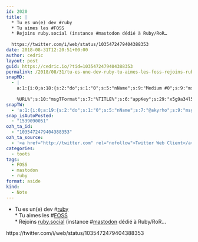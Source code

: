 ```yaml
---
id: 2020
title: |
  * Tu es un(e) dev #ruby
  * Tu aimes les #FOSS
  * Rejoins ruby.social (instance #mastodon dédié à Ruby/RoR…
  
  https://twitter.com/i/web/status/1035472479404388353
date: 2018-08-31T12:20:51+00:00
author: cedric
layout: post
guid: https://cedric.io/?tid=1035472479404388353
permalink: /2018/08/31/tu-es-une-dev-ruby-tu-aimes-les-foss-rejoins-ruby-social-instance-mastodon-dedie-a-ruby-ror-https-twitter-com-i-web-status-1035472479404388353/
snapMD:
  - |
    a:1:{i:0;a:18:{s:2:"do";s:1:"0";s:5:"nName";s:9:"Medium #0";s:9:"msgFormat";s:19:"%FULLTEXT%
    
    %URL%";s:10:"msgTFormat";s:7:"%TITLE%";s:6:"appKey";s:29:"x5g9a34l5z294i5y2q284e4g54454";s:6:"appSec";s:85:"d3h0a44e4s2b4i5u2r234m5f5b4v2l5q2a444h574347464a454x2w20374447494c484b4w2c464f5u2d4z2";s:8:"inclTags";s:1:"1";s:7:"fltrsOn";i:0;s:5:"fltrs";a:0:{}s:7:"proxyOn";i:0;s:7:"useSURL";i:0;s:1:"v";i:350;s:4:"publ";s:1:"0";s:11:"accessToken";s:65:"2353413aa5437433e5648ccf74a16119308317c52d1a24d8ed99f26add037528a";s:12:"appAppUserID";s:65:"104b21fd8da79171a6e7bf800d03b4b761204f242935e05d2d86850a6b1635f77";s:14:"appAppUserName";s:26:"Cédric Bousmanne (akyrho)";s:13:"appAppUserURL";s:26:"https://medium.com/@akyrho";s:7:"pubList";a:0:{}}}
snapTW:
  - 'a:1:{i:0;a:19:{s:2:"do";s:1:"0";s:5:"nName";s:7:"@akyrho";s:9:"msgFormat";s:26:"%TITLE%. %EXCERPT% - %URL%";s:6:"appKey";s:55:"x5g9a8325v2y475r3c4m48584n53446p423r3r5u3e356j5j3k4r2p3";s:6:"appSec";s:105:"d3h0a94o46415u594v3q5l5n5l4r4x474x4j484o473u4i5w2m4k494z2k344n306n5r3l5v2s554p4n3p3k45495c3z4v4d3m3u5w525";s:7:"fltrsOn";i:0;s:5:"fltrs";a:0:{}s:7:"proxyOn";i:0;s:7:"useSURL";i:0;s:1:"v";i:350;s:5:"twURL";s:25:"http://twitter.com/akyrho";s:11:"accessToken";s:50:"6678782-Eyg60SCeh7762DEIsYtTPD5GVeOuSN8ATMdF2Lpppe";s:14:"accessTokenSec";s:45:"PgGDCbcYLJnR5esZjY9ID72A33mUNCYnQwaQTBsojSJNa";s:5:"tw140";i:0;s:10:"riComments";s:1:"1";s:11:"riCommentsM";s:1:"1";s:12:"riCommentsAA";s:1:"1";s:8:"attchImg";s:1:"1";s:9:"wpImgSize";s:4:"full";}}'
snap_isAutoPosted:
  - "1539090051"
ozh_ta_id:
  - "1035472479404388353"
ozh_ta_source:
  - '<a href="http://twitter.com" rel="nofollow">Twitter Web Client</a>'
categories:
  - toots
tags:
  - FOSS
  - mastodon
  - ruby
format: aside
kind:
  - Note
---
```

* Tu es un(e) dev <span class="hashtag hashtag_local">#<a href="https://cedric.io/tag/ruby/">ruby</a><br /> * Tu aimes les <span class="hashtag hashtag_local">#<a href="https://cedric.io/tag/foss/">FOSS</a><br /> * Rejoins <a href="https://ruby.social" title="https://ruby.social" class="link link_untco">ruby.social</a> (instance <span class="hashtag hashtag_local">#<a href="https://cedric.io/tag/mastodon/">mastodon</a> dédié à Ruby/RoR… </p> 

<p>
  https://twitter.com/i/web/status/1035472479404388353
</p>